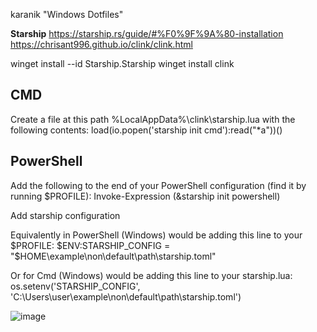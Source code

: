 karanik "Windows Dotfiles"

**Starship**
https://starship.rs/guide/#%F0%9F%9A%80-installation
https://chrisant996.github.io/clink/clink.html

winget install --id Starship.Starship
winget install clink

CMD
----
Create a file at this path %LocalAppData%\clink\starship.lua with the following contents:
load(io.popen('starship init cmd'):read("*a"))()

PowerShell
----------
Add the following to the end of your PowerShell configuration (find it by running $PROFILE):
Invoke-Expression (&starship init powershell)

Add starship configuration

Equivalently in PowerShell (Windows) would be adding this line to your $PROFILE:
$ENV:STARSHIP_CONFIG = "$HOME\example\non\default\path\starship.toml"
 
    
Or for Cmd (Windows) would be adding this line to your starship.lua:
os.setenv('STARSHIP_CONFIG', 'C:\\Users\\user\\example\\non\\default\\path\\starship.toml')

![image](https://github.com/karanikn/dotfiles-win/assets/1959460/ca8ab829-95e6-4b56-82d6-0b143ae660f3)
